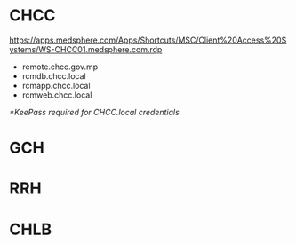 # CHCC

https://apps.medsphere.com/Apps/Shortcuts/MSC/Client%20Access%20Systems/WS-CHCC01.medsphere.com.rdp

- remote.chcc.gov.mp
- rcmdb.chcc.local
- rcmapp.chcc.local
- rcmweb.chcc.local

_*KeePass required for CHCC.local credentials_

# GCH


# RRH



# CHLB





 